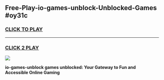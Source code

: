 
## Free-Play-io-games-unblock-Unblocked-Games #oy31c
<h3>
<a href="https://news.freeplayer.one?title=io-games-unblock&ref=8M">CLICK TO PLAY</a></h3>
<hr>

<h3>
<a href="https://news.freeplayer.one?title=io-games-unblock&ref=8M">CLICK 2 PLAY</a>
  
</h3>

<a href="https://news.freeplayer.one?title=io-games-unblock&ref=8M"><img src="https://clearcache.store/games.png"></a>


**io-games-unblock games unblocked: Your Gateway to Fun and Accessible Online Gaming**
